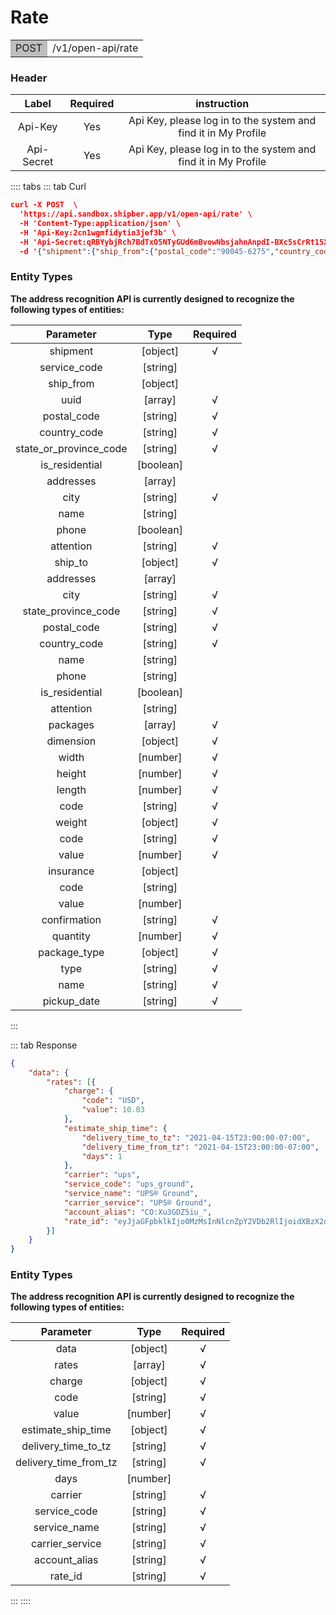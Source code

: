 # Rate

<table><tr><td bgcolor=#bdbdbd>POST</td><td>/v1/open-api/rate</td></tr></table>


### Header 

Label	|Required|instruction
:--:|:--:|:--:
Api-Key	|Yes	|Api Key, please log in to the system and find it in My Profile
Api-Secret	|Yes	|Api Key, please log in to the system and find it in My Profile


:::: tabs 
::: tab Curl

```json
curl -X POST  \
  'https://api.sandbox.shipber.app/v1/open-api/rate' \
  -H 'Content-Type:application/json' \
  -H 'Api-Key:2cn1wgmfidytin3jef3b' \
  -H 'Api-Secret:qRBYybjRch7BdTxO5NTyGUd6mBvowNbsjahnAnpdI-BXc5sCrRt15XGr-hc9oY7C' \
  -d '{"shipment":{"ship_from":{"postal_code":"90045-6275","country_code":"US","state_or_province_code":"CA","city":"LOS ANGELES"},"ship_to":{"city":"Penfield","state_province_code":"NY","postal_code":"14526","country_code":"US"},"packages":[{"dimension":{"width":10,"height":10,"length":10,"code":"IN"},"weight":{"code":"lb","value":20},"confirmation":"None","quantity":1}],"package_type":{"type":"common","name":"Package"},"pickup_date":"20211010"}}'
```


### Entity Types

**The address recognition API is currently designed to recognize the following types of entities:**

Parameter|Type|Required
:--:|:--:|:--:
shipment|[object]|√
service_code|[string]|
ship_from|[object]|
uuid|[array]|√
postal_code|[string]|√
country_code|[string]|√
state_or_province_code|[string]|√
is_residential|[boolean]|
addresses|[array]|
city|[string]|√
name|[string]|
phone|[boolean]|
attention|[string]|√
ship_to|[object]|√
addresses|[array]|
city|[string]|√
state_province_code|[string]|√
postal_code|[string]|√
country_code|[string]|√
name|[string]|
phone|[string]|
is_residential|[boolean]|
attention|[string]|
packages|[array]|√
dimension|[object]|√
width|[number]|√
height|[number]|√
length|[number]|√
code|[string]|√
weight|[object]|√
code|[string]|√
value|[number]|√
insurance|[object]|
code|[string]|
value|[number]|
confirmation|[string]|√
quantity|[number]|√
package_type|[object]|√
type|[string]|√
name|[string]|√
pickup_date|[string]|√


:::

::: tab Response

```json
{
    "data": {
        "rates": [{
            "charge": {
                "code": "USD",
                "value": 10.03
            },
            "estimate_ship_time": {
                "delivery_time_to_tz": "2021-04-15T23:00:00-07:00",
                "delivery_time_from_tz": "2021-04-15T23:00:00-07:00",
                "days": 1
            },
            "carrier": "ups",
            "service_code": "ups_ground",
            "service_name": "UPS® Ground",
            "carrier_service": "UPS® Ground",
            "account_alias": "CO:Xu3GDZ5iu_",
            "rate_id": "eyJjaGFpbklkIjo0MzMsInNlcnZpY2VDb2RlIjoidXBzX2dyb3VuZCJ9"
        }]
    }
}
```


### Entity Types

**The address recognition API is currently designed to recognize the following types of entities:**

Parameter|Type|Required
:--:|:--:|:--:
data|[object]|√
rates|[array]|√
charge|[object]|√
code|[string]|√
value|[number]|√
estimate_ship_time|[object]|√
delivery_time_to_tz|[string]|√
delivery_time_from_tz|[string]|√
days|[number]|
carrier|[string]|√
service_code|[string]|√
service_name|[string]|√
carrier_service|[string]|√
account_alias|[string]|√
rate_id|[string]|√


:::
::::

